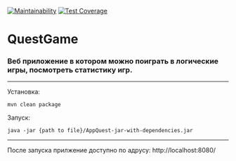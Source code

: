 
[![Maintainability](https://api.codeclimate.com/v1/badges/18738a0d4e790470b5a7/maintainability)](https://codeclimate.com/github/Denis-Shakhurov/project-quest/maintainability)
[![Test Coverage](https://api.codeclimate.com/v1/badges/18738a0d4e790470b5a7/test_coverage)](https://codeclimate.com/github/Denis-Shakhurov/project-quest/test_coverage)

# QuestGame
### Веб приложение в котором можно поиграть в логические игры, посмотреть статистику игр.

---
Установка:

```mvn clean package```

Запуск:

```java -jar {path to file}/AppQuest-jar-with-dependencies.jar```

---
После запуска прилжение доступно по адрусу: http://localhost:8080/